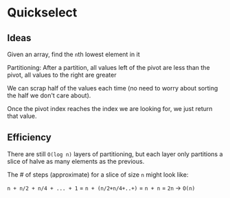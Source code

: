 # Quickselect

## Ideas

Given an array, find the `n`th lowest element in it

Partitioning: After a partition, all values left of the pivot are less than the
pivot, all values to the right are greater

We can scrap half of the values each time (no need to worry about sorting the half we don't care about).

Once the pivot index reaches the index we are looking for, we just return that value.

## Efficiency

There are still `O(log n)` layers of partitioning, but each layer only partitions a slice of halve as many elements as the previous.

The # of steps (approximate) for a slice of size `n` might look like:

`n + n/2 + n/4 + ... + 1` = `n + (n/2+n/4+..+)` = `n + n` = `2n` -> `O(n)`